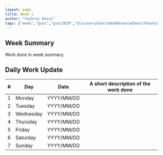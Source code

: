 ```yaml
---
layout: page
title: Week 1
author: "Yashraj Desai"
tags: ["week","gsoc","gsoc2020","discoverySearchAndAdvancedSearchFeatures","week#8","eval#2"]
---
```


## Week Summary

 
Work done in week summary.

## Daily Work Update

|\#|Day|Date|A short description of the work done|  
|---	|---	|---	|---	|  
|1   	| Monday 	|   YYYY/MM/DD	| |  
|2   	| Tuesday  	|   YYYY/MM/DD	| 	|  
|3   	| Wednesday  	|  YYYY/MM/DD 	| |  
|4   	| Thursday  	|   YYYY/MM/DD	|  |  
|5   	| Friday  	|   YYYY/MM/DD	|  |  
|6   	| Saturday  	|   YYYY/MM/DD	| 	|  
|7   	| Sunday  	|   YYYY/MM/DD	|  |  

